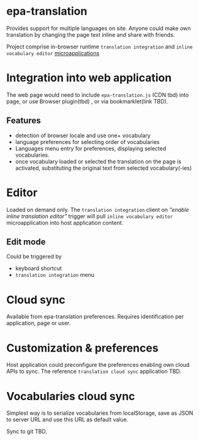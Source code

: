 # epa-translation
Provides support for multiple languages on site. Anyone could make own translation by changing the page text inline 
and share with friends. 
 
Project comprise in-browser runtime `translation integration` and `inline vocabulary editor` 
[microapplications](https://github.com/EPA-WG/EPA-concept/blob/master/microapplication.md)

# Integration into web application
The web page would need to include `epa-translation.js` (CDN tbd) into page, or use Browser plugin(tbd)
, or via bookmarklet(link TBD).

## Features
* detection of browser locale and use one+ vocabulary 
* language preferences for selecting order of vocabularies
* <epa-translation> Languages </epa-translation> menu entry for preferences, displaying selected vocabularies.
* once vocabulary loaded or selected the translation on the page is activated, 
substituting the original text from selected vocabulary(-ies)

# Editor
Loaded on demand only. The `translation integration` client on *"enable inline translation editor"* trigger will 
pull `inline vocabulary editor` microapplication into host application content. 

## Edit mode
Could be triggered by
* keyboard shortcut
* `translation integration` menu 

# Cloud sync
Available from epa-translation preferences. Requires identification per application, page or user.

# Customization & preferences
Host application could preconfigure the preferences enabling own cloud APIs to sync. 
The reference `translation cloud sync` application TBD.

# Vocabularies cloud sync
Simplest way is to serialize vocabularies from localStorage, save as JSON to server URL and use this URL as default value.

Sync to git TBD.

